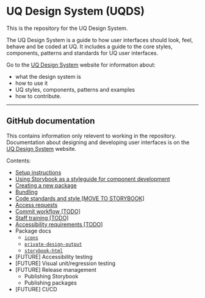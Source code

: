 # UQ Design System (UQDS)

This is the repository for the UQ Design System.

The UQ Design System is a guide to how user interfaces should look, feel, behave and be coded at UQ. It includes a guide to the core styles, components, patterns and standards for UQ user interfaces.

Go to the [UQ Design System](https://design-system.uq.edu.au/) website for information about:

- what the design system is
- how to use it
- UQ styles, components, patterns and examples
- how to contribute.

---

## GitHub documentation

This contains information only relevent to working in the repository. Documentation about designing and developing user interfaces is on the [UQ Design System](https://design-system.uq.edu.au/) website.

Contents:

- [Setup instructions](./docs/setup-instructions.md)
- [Using Storybook as a styleguide for component development](./docs/using-storybook.md)
- [Creating a new package](./docs/create-a-package.md)
- [Bundling](./docs/bundling.md)
- [Code standards and style [MOVE TO STORYBOOK]](./docs/standards/standards.md)
- [Access requests](./docs/access-request.md)
- [Commit workflow [TODO]](./docs/commit-workflow.md)
- [Staff training [TODO]](./docs/training/training.md)
- [Accessibility requirements [TODO]](./docs/accessibility.md)
- Package docs
  - [`icons`](./packages/icon/MAINTENANCE.md)
  - [`private-design-output`](./packages/private-design-output#readme)
  - [`storybook-html`](./packages/storybook-html#readme)
- [FUTURE] Accessibility testing
- [FUTURE] Visual unit/regression testing
- [FUTURE] Release management
  - Publishing Storybook
  - Publishing packages
- [FUTURE] CI/CD

